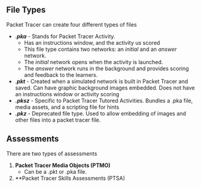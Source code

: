 ## File Types
Packet Tracer can create four different types of files
- *.**pka*** - Stands for Packet Tracer Activity. 
	- Has an instructions window, and the activity us scored
	- This file type contains two networks: an *initial* and an *answer* network.
	- The *initial* network opens when the activity is launched. 
	- The *answer* network runs in the background and provides scoring and feedback to the learners.
- *.**pkt*** - Created when a simulated network is built in Packet Tracer and saved. Can have graphic background images embedded. Does not have an instructions window or activity scoring
- ***.pksz*** - Specific to Packet Tracer Tutored Activities. Bundles a .pka file, media assets, and a scripting file for hints
- ***.pkz*** - Deprecated file type. Used to allow embedding of images and other files into a packet tracer file.


## Assessments
There are two types of assessments
1. **Packet Tracer Media Objects (PTMO)**
	- Can be a .pkt or .pka file.
1. **Packet Tracer Skills Assessments (PTSA)